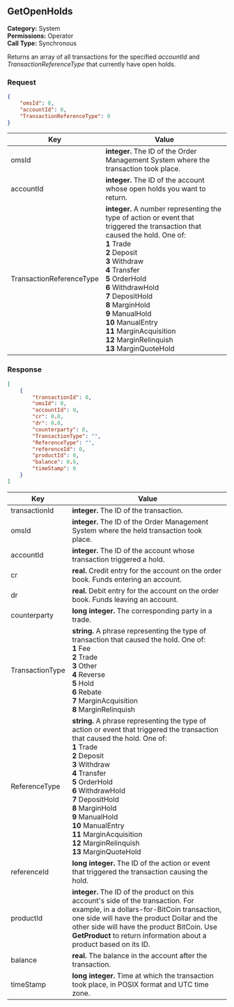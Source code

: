 ## GetOpenHolds

**Category:** System<br />**Permissions:** Operator<br />**Call Type:** Synchronous

Returns an array of all transactions for the specified *accountId* and *TransactionReferenceType*  that currently have open holds.

### Request

```json
{
    "omsId": 0,
    "accountId": 0,
    "TransactionReferenceType": 0
}
```

| Key                      | Value                                                        |
| ------------------------ | ------------------------------------------------------------ |
| omsId                    | **integer.** The ID of the Order Management System where the transaction took place. |
| accountId                | **integer.** The ID of the account whose open holds you want to return. |
| TransactionReferenceType | **integer.** A number representing the type of action or event that triggered the transaction that caused the hold. One of:<br />**1** Trade<br />**2** Deposit<br />**3** Withdraw<br />**4** Transfer<br />**5** OrderHold<br />**6** WithdrawHold<br />**7** DepositHold<br />**8** MarginHold<br />**9** ManualHold<br />**10** ManualEntry<br />**11** MarginAcquisition<br />**12** MarginRelinquish<br />**13** MarginQuoteHold  |

### Response

```json
[
    {
        "transactionId": 0,
        "omsId": 0,
        "accountId": 0,
        "cr": 0.0,
        "dr": 0.0,
        "counterparty": 0,
        "TransactionType": "",
        "ReferenceType": "",
        "referenceId": 0,
        "productId": 0,
        "balance": 0.0,
        "timeStamp": 0
    }
]
```

| Key             | Value                                                        |
| --------------- | ------------------------------------------------------------ |
| transactionId   | **integer.** The ID of the transaction.                      |
| omsId           | **integer.** The ID of the Order Management System where the held transaction took place. |
| accountId       | **integer.** The ID of the account whose transaction triggered a hold. |
| cr              | **real.** Credit entry for the account on the order book. Funds entering an account. |
| dr              | **real.** Debit entry for the account on the order book. Funds leaving an account. |
| counterparty    | **long integer.** The corresponding party in a trade.        |
| TransactionType | **string.** A phrase representing the type of transaction that caused the hold. One of:<br />**1** Fee<br />**2** Trade<br />**3** Other<br />**4** Reverse<br />**5** Hold<br />**6** Rebate<br />**7** MarginAcquisition<br />**8** MarginRelinquish |
| ReferenceType   | **string.** A phrase representing the type of action or event that triggered the transaction that caused the hold. One of:<br />**1** Trade<br />**2** Deposit<br />**3** Withdraw<br />**4** Transfer<br />**5** OrderHold<br />**6** WithdrawHold<br />**7** DepositHold<br />**8** MarginHold<br />**9** ManualHold<br />**10** ManualEntry<br />**11** MarginAcquisition<br />**12** MarginRelinquish<br />**13** MarginQuoteHold |
| referenceId     | **long integer.** The ID of the action or event that triggered the transaction causing the hold. |
| productId       | **integer.** The ID of the product on this account's side of the transaction. For example, in a dollars-for-BitCoin transaction, one side will have the product Dollar and the other side will have the product BitCoin. Use **GetProduct** to return information about a product based on its ID. |
| balance         | **real.** The balance in the account after the transaction.  |
| timeStamp       | **long integer.** Time at which the transaction took place, in POSIX format and UTC time zone. |


